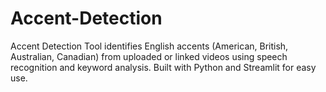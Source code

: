 # Accent-Detection
Accent Detection Tool identifies English accents (American, British, Australian, Canadian) from uploaded or linked videos using speech recognition and keyword analysis. Built with Python and Streamlit for easy use.
